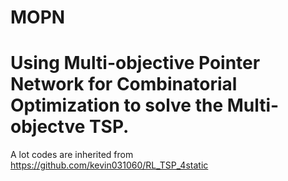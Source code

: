# MOPN
# Using Multi-objective Pointer Network for Combinatorial Optimization to solve the Multi-objectve TSP.

A lot codes are inherited from https://github.com/kevin031060/RL_TSP_4static
